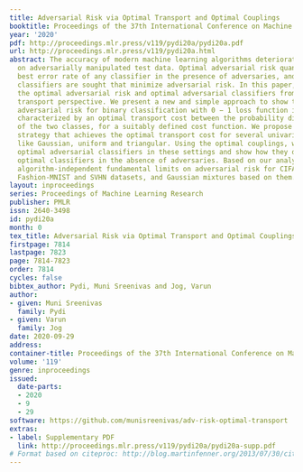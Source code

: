 ```yaml
---
title: Adversarial Risk via Optimal Transport and Optimal Couplings
booktitle: Proceedings of the 37th International Conference on Machine Learning
year: '2020'
pdf: http://proceedings.mlr.press/v119/pydi20a/pydi20a.pdf
url: http://proceedings.mlr.press/v119/pydi20a.html
abstract: The accuracy of modern machine learning algorithms deteriorates severely
  on adversarially manipulated test data. Optimal adversarial risk quantifies the
  best error rate of any classifier in the presence of adversaries, and optimal adversarial
  classifiers are sought that minimize adversarial risk. In this paper, we investigate
  the optimal adversarial risk and optimal adversarial classifiers from an optimal
  transport perspective. We present a new and simple approach to show that the optimal
  adversarial risk for binary classification with 0 − 1 loss function is completely
  characterized by an optimal transport cost between the probability distributions
  of the two classes, for a suitably defined cost function. We propose a novel coupling
  strategy that achieves the optimal transport cost for several univariate distributions
  like Gaussian, uniform and triangular. Using the optimal couplings, we obtain the
  optimal adversarial classifiers in these settings and show how they differ from
  optimal classifiers in the absence of adversaries. Based on our analysis, we evaluate
  algorithm-independent fundamental limits on adversarial risk for CIFAR-10, MNIST,
  Fashion-MNIST and SVHN datasets, and Gaussian mixtures based on them.
layout: inproceedings
series: Proceedings of Machine Learning Research
publisher: PMLR
issn: 2640-3498
id: pydi20a
month: 0
tex_title: Adversarial Risk via Optimal Transport and Optimal Couplings
firstpage: 7814
lastpage: 7823
page: 7814-7823
order: 7814
cycles: false
bibtex_author: Pydi, Muni Sreenivas and Jog, Varun
author:
- given: Muni Sreenivas
  family: Pydi
- given: Varun
  family: Jog
date: 2020-09-29
address: 
container-title: Proceedings of the 37th International Conference on Machine Learning
volume: '119'
genre: inproceedings
issued:
  date-parts:
  - 2020
  - 9
  - 29
software: https://github.com/munisreenivas/adv-risk-optimal-transport
extras:
- label: Supplementary PDF
  link: http://proceedings.mlr.press/v119/pydi20a/pydi20a-supp.pdf
# Format based on citeproc: http://blog.martinfenner.org/2013/07/30/citeproc-yaml-for-bibliographies/
---
```

